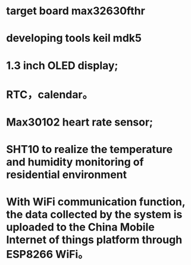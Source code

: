 # target board max32630fthr 
# developing tools keil mdk5
# 1.3 inch OLED display;
# RTC，calendar。
# Max30102 heart rate sensor; 
# SHT10 to realize the temperature and humidity monitoring of residential environment 
# With WiFi communication function, the data collected by the system is uploaded to the China Mobile Internet of things platform through ESP8266 WiFi。
